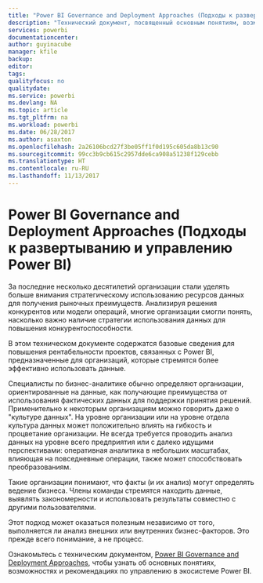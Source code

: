 ```yaml
---
title: "Power BI Governance and Deployment Approaches (Подходы к развертыванию и управлению Power BI)"
description: "Технический документ, посвященный основным понятиям, возможностям и рекомендациям по управлению в экосистеме Power BI."
services: powerbi
documentationcenter: 
author: guyinacube
manager: kfile
backup: 
editor: 
tags: 
qualityfocus: no
qualitydate: 
ms.service: powerbi
ms.devlang: NA
ms.topic: article
ms.tgt_pltfrm: na
ms.workload: powerbi
ms.date: 06/28/2017
ms.author: asaxton
ms.openlocfilehash: 2a26106bcd27f3be05ff1f0d195c605da8b13c90
ms.sourcegitcommit: 99cc3b9cb615c2957dde6ca908a51238f129cebb
ms.translationtype: HT
ms.contentlocale: ru-RU
ms.lasthandoff: 11/13/2017
---
```

# <a name="governance-and-deployment-approaches"></a>Power BI Governance and Deployment Approaches (Подходы к развертыванию и управлению Power BI)
За последние несколько десятилетий организации стали уделять больше внимания стратегическому использованию ресурсов данных для получения рыночных преимуществ. Анализируя решения конкурентов или модели операций, многие организации смогли понять, насколько важно наличие стратегии использования данных для повышения конкурентоспособности.  

В этом техническом документе содержатся базовые сведения для повышения рентабельности проектов, связанных с Power BI, предназначенные для организаций, которые стремятся более эффективно использовать данные.

Специалисты по бизнес-аналитике обычно определяют организации, ориентированные на данные, как получающие преимущества от использования фактических данных для поддержки принятия решений.  Применительно к некоторым организациям можно говорить даже о "культуре данных".
На уровне организации или на уровне отдела культура данных может положительно влиять на гибкость и процветание организации.  Не всегда требуется проводить анализ данных на уровне всего предприятия или с далеко идущими перспективами: оперативная аналитика в небольших масштабах, влияющая на повседневные операции, также может способствовать преобразованиям.

Такие организации понимают, что факты (и их анализ) могут определять ведение бизнеса. Члены команды стремятся находить данные, выявлять закономерности и использовать результаты совместно с другими пользователями. 

Этот подход может оказаться полезным независимо от того, выполняется ли анализ внешних или внутренних бизнес-факторов. Это прежде всего понимание, а не процесс.

Ознакомьтесь с техническим документом, [Power BI Governance and Deployment Approaches](http://go.microsoft.com/fwlink/?LinkId=785915&clcid=0x409), чтобы узнать об основных понятиях, возможностях и рекомендациях по управлению в экосистеме Power BI.

